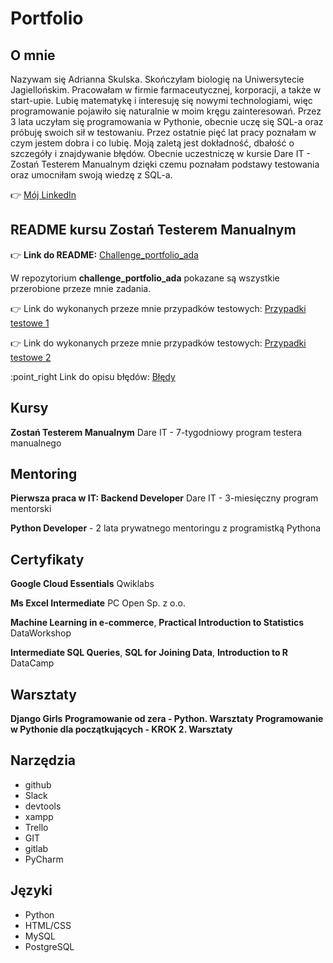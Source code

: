 # Portfolio
## O mnie
Nazywam się Adrianna Skulska. Skończyłam biologię na Uniwersytecie Jagiellońskim. Pracowałam w firmie farmaceutycznej, korporacji, a także w start-upie. Lubię matematykę i interesuję się nowymi technologiami, więc programowanie pojawiło się naturalnie w moim kręgu zainteresowań. Przez 3 lata uczyłam się programowania w Pythonie, obecnie uczę się SQL-a oraz próbuję swoich sił w testowaniu. Przez ostatnie pięć lat pracy poznałam w czym jestem dobra i co lubię. Moją zaletą jest dokładność, dbałość o szczegóły i znajdywanie błędów. Obecnie uczestniczę w kursie Dare IT - Zostań Testerem Manualnym dzięki czemu poznałam podstawy testowania oraz umocniłam swoją wiedzę z SQL-a.

:point_right: [Mój LinkedIn](https://www.linkedin.com/in/adrianna-skulska-161325152/)

## README kursu Zostań Testerem Manualnym
:point_right: **Link do README:** [Challenge_portfolio_ada](https://github.com/Sheenazz/challenge_portfolio_ada)

W repozytorium **challenge_portfolio_ada** pokazane są wszystkie przerobione przeze mnie zadania.

:point_right: Link do wykonanych przeze mnie przypadków testowych: [Przypadki testowe 1](https://docs.google.com/document/d/1dsaNXkpAwHBDI0lZ0RNlYxY0y4c_hiYsIN5KUPgNn20/edit?usp=share_link)

:point_right: Link do wykonanych przeze mnie przypadków testowych: [Przypadki testowe 2](https://docs.google.com/document/d/1ZNafun7Q4PmMH41-34yIOcGCB_on2Rn-Sy20tpVFCgI/edit?usp=share_link)

:point_right Link do opisu błędów: [Błędy](https://docs.google.com/spreadsheets/d/19cymrYmvRUFz2Q0rdWRXkEn_uj7UTsY9mQzu0rawXOc/edit?usp=share_link)

## Kursy

**Zostań Testerem Manualnym** Dare IT - 7-tygodniowy program testera manualnego

## Mentoring
**Pierwsza praca w IT: Backend Developer** Dare IT - 3-miesięczny program mentorski

**Python Developer** - 2 lata prywatnego mentoringu z programistką Pythona

## Certyfikaty
**Google Cloud Essentials** Qwiklabs

**Ms Excel Intermediate** PC Open Sp. z o.o.

**Machine Learning in e-commerce**, **Practical Introduction to Statistics** DataWorkshop

**Intermediate SQL Queries**, **SQL for Joining Data**, **Introduction to R** DataCamp

## Warsztaty
**Django Girls**
**Programowanie od zera - Python. Warsztaty**
**Programowanie w Pythonie dla początkujących - KROK 2. Warsztaty**

## Narzędzia
- github
- Slack
- devtools
- xampp
- Trello
- GIT
- gitlab
- PyCharm

## Języki
- Python
- HTML/CSS
- MySQL
- PostgreSQL
